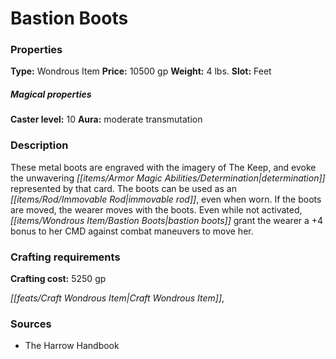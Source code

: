 ﻿---
Title: "Bastion Boots"
Type: "Wondrous Item"
Price: "10500 gp"
Weight: "4 lbs."
Slot: "Feet"
Caster level: "10"
Aura: "moderate transmutation"
Description: |
  "These metal boots are engraved with the imagery of The Keep, and evoke the unwavering determination represented by that card. The boots can be used as an _immovable rod_, even when worn. If the boots are moved, the wearer moves with the boots. Even while not activated, _bastion boots_ grant the wearer a +4 bonus to her CMD against combat maneuvers to move her."
Crafting cost: "5250 gp"
Sources: "['The Harrow Handbook']"
---

# Bastion Boots

### Properties

**Type:** Wondrous Item **Price:** 10500 gp **Weight:** 4 lbs. **Slot:** Feet

##### Magical properties

**Caster level:** 10 **Aura:** moderate transmutation

### Description

These metal boots are engraved with the imagery of The Keep, and evoke the unwavering _[[items/Armor Magic Abilities/Determination|determination]]_ represented by that card. The boots can be used as an _[[items/Rod/Immovable Rod|immovable rod]]_, even when worn. If the boots are moved, the wearer moves with the boots. Even while not activated, _[[items/Wondrous Item/Bastion Boots|bastion boots]]_ grant the wearer a +4 bonus to her CMD against combat maneuvers to move her.

### Crafting requirements

**Crafting cost:** 5250 gp

_[[feats/Craft Wondrous Item|Craft Wondrous Item]]_,

### Sources

* The Harrow Handbook